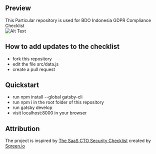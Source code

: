 ## Preview
This Particular repository is used for BDO Indonesia GDPR Compliance Checklist
<br>
![Alt Text](https://media.giphy.com/media/uj7QvfknkdpwuNZ71D/giphy.gif)

## How to add updates to the checklist

- fork this repository
- edit the file src/data.js
- create a pull request


## Quickstart

- run npm install --global gatsby-cli
- run npm i in the root folder of this repository
- run gatsby develop
- visit localhost:8000 in your browser

## Attribution

The project is inspired by [The SaaS CTO Security Checklist](https://cto-security-checklist.sqreen.io/) 
created by [Sqreen.io](https://www.sqreen.io/)



